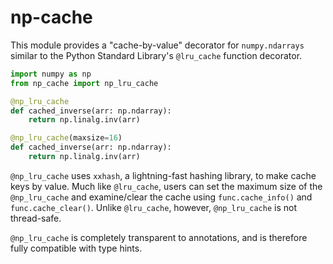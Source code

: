 # np-cache

This module provides a "cache-by-value" decorator for `numpy.ndarrays` similar to the Python Standard Library's `@lru_cache` function decorator.

```python
import numpy as np
from np_cache import np_lru_cache

@np_lru_cache
def cached_inverse(arr: np.ndarray):
    return np.linalg.inv(arr)

@np_lru_cache(maxsize=16)
def cached_inverse(arr: np.ndarray):
    return np.linalg.inv(arr)
```

`@np_lru_cache` uses `xxhash`, a lightning-fast hashing library, to make cache keys by value. Much like `@lru_cache`, users can set the maximum size of the `@np_lru_cache` and examine/clear the cache using `func.cache_info()` and `func.cache_clear()`. Unlike `@lru_cache`, however, `@np_lru_cache` is not thread-safe.

`@np_lru_cache` is completely transparent to annotations, and is therefore fully compatible with type hints.
